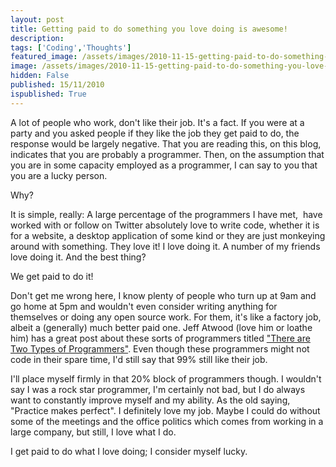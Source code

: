 ```yaml
---
layout: post
title: Getting paid to do something you love doing is awesome!
description: 
tags: ['Coding','Thoughts']
featured_image: /assets/images/2010-11-15-getting-paid-to-do-something-you-love-doing-is-awesome.webp
image: /assets/images/2010-11-15-getting-paid-to-do-something-you-love-doing-is-awesome.webp
hidden: False
published: 15/11/2010
ispublished: True
---
```

A lot of people who work, don't like their job. It's a fact. If you were at a party and you asked people if they like the job they get paid to do, the response would be largely negative. That you are reading this, on this blog, indicates that you are probably a programmer. Then, on the assumption that you are in some capacity employed as a programmer, I can say to you that you are a lucky person.

Why?

It is simple, really: A large percentage of the programmers I have met,  have worked with or follow on Twitter absolutely love to write code, whether it is for a website, a desktop application of some kind or they are just monkeying around with something. They love it! I love doing it. A number of my friends love doing it. And the best thing?

We get paid to do it!

Don't get me wrong here, I know plenty of people who turn up at 9am and go home at 5pm and wouldn't even consider writing anything for themselves or doing any open source work. For them, it's like a factory job, albeit a (generally) much better paid one. Jeff Atwood (love him or loathe him) has a great post about these sorts of programmers titled <a title="There are Two Types of Programmers - codinghorror.com" href="http://www.codinghorror.com/blog/2007/11/the-two-types-of-programmers.html" target="_blank">"There are Two Types of Programmers"</a>. Even though these programmers might not code in their spare time, I'd still say that 99% still like their job.

I'll place myself firmly in that 20% block of programmers though. I wouldn't say I was a rock star programmer, I'm certainly not bad, but I do always want to constantly improve myself and my ability. As the old saying, "Practice makes perfect". I definitely love my job. Maybe I could do without some of the meetings and the office politics which comes from working in a large company, but still, I love what I do.

I get paid to do what I love doing; I consider myself lucky.
